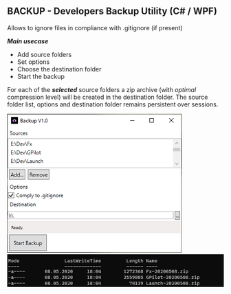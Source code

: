 ﻿## BACKUP - Developers Backup Utility (C# / WPF) 

Allows to ignore files in compliance with .gitignore (if present)

***Main usecase***

- Add source folders
- Set options
- Choose the destination folder
- Start the backup

For each of the ***selected*** source folders a zip archive (with *optimal* compression level) will be created in the destination folder.
The source folder list, options and destination folder remains persistent over sessions.
      
![ScreenShot1](https://github.com/softwaremeisterei/backup/blob/master/screenshot.png?raw=true)
![ScreenShot2](https://github.com/softwaremeisterei/backup/blob/master/screenshot2.png?raw=true)
